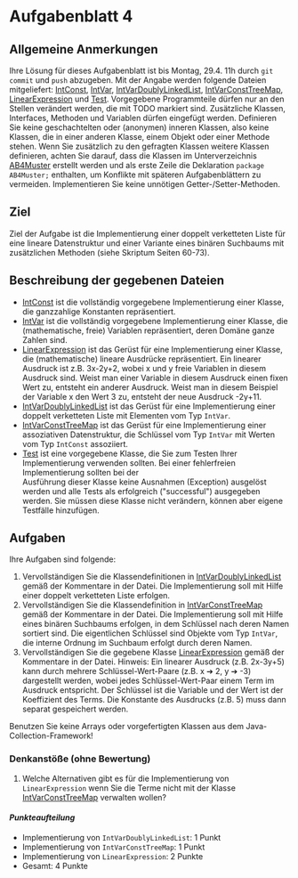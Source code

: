 # Aufgabenblatt 4

## Allgemeine Anmerkungen

Ihre Lösung für dieses Aufgabenblatt ist bis Montag, 29.4. 11h durch `git commit` und `push`
abzugeben. Mit der Angabe werden folgende Dateien mitgeliefert:
[IntConst](../src/AB4/IntConst.java), [IntVar](../src/AB4/IntVar.java),
[IntVarDoublyLinkedList](../src/AB4/IntVarDoublyLinkedList.java),
[IntVarConstTreeMap](../src/AB4/IntVarConstTreeMap.java), 
[LinearExpression](../src/AB4/LinearExpression.java)
und [Test](../src/AB4/Test.java).
Vorgegebene Programmteile dürfen nur an den Stellen verändert werden, die mit TODO markiert sind.
Zusätzliche Klassen, Interfaces, Methoden und Variablen dürfen eingefügt werden. Definieren Sie 
keine geschachtelten oder (anonymen) inneren Klassen, also keine Klassen, die in einer anderen
Klasse, einem Objekt oder einer Methode stehen. Wenn Sie zusätzlich zu den gefragten
Klassen weitere Klassen definieren, achten Sie darauf, dass die Klassen im
Unterverzeichnis [AB4Muster](../src/AB4) erstellt werden und als erste Zeile die Deklaration
`package AB4Muster;` enthalten, um Konflikte mit späteren Aufgabenblättern zu vermeiden.
Implementieren Sie keine unnötigen Getter-/Setter-Methoden.

## Ziel

Ziel der Aufgabe ist die Implementierung einer doppelt verketteten Liste für eine lineare
Datenstruktur und einer Variante eines binären Suchbaums mit zusätzlichen Methoden (siehe
Skriptum Seiten 60-73).

## Beschreibung der gegebenen Dateien

- [IntConst](../src/AB4/IntConst.java) ist die vollständig vorgegebene Implementierung einer
  Klasse, die ganzzahlige Konstanten repräsentiert.
- [IntVar](../src/AB4/IntVar.java) ist die vollständig vorgegebene Implementierung einer
  Klasse, die (mathematische, freie) Variablen repräsentiert, deren Domäne ganze Zahlen sind.
- [LinearExpression](../src/AB4/LinearExpression.java) ist das Gerüst für eine
  Implementierung einer Klasse, die (mathematische) lineare Ausdrücke repräsentiert. Ein 
  linearer Ausdruck ist z.B. 3x-2y+2, wobei x und y freie Variablen in diesem Ausdruck sind.
  Weist man einer Variable in diesem Ausdruck einen fixen Wert zu, entsteht ein anderer Ausdruck.
  Weist man in diesem Beispiel der Variable x den Wert 3 zu, entsteht der neue Ausdruck -2y+11.
- [IntVarDoublyLinkedList](../src/AB4/IntVarDoublyLinkedList.java) ist das Gerüst für eine
  Implementierung einer doppelt verketteten Liste mit Elementen vom Typ `IntVar`.
- [IntVarConstTreeMap](../src/AB4/IntVarConstTreeMap.java) ist das Gerüst für eine
  Implementierung einer assoziativen Datenstruktur, die Schlüssel vom Typ `IntVar` mit Werten vom 
  Typ `IntConst` assoziiert.
- [Test](../src/AB4/Test.java) ist eine vorgegebene Klasse, die Sie zum Testen Ihrer
  Implementierung verwenden sollten. Bei einer fehlerfreien Implementierung sollten bei der  
  Ausführung dieser Klasse keine Ausnahmen (Exception) ausgelöst werden und alle Tests als
  erfolgreich ("successful") ausgegeben werden. Sie müssen diese Klasse nicht verändern, können
  aber eigene Testfälle hinzufügen.

## Aufgaben

Ihre Aufgaben sind folgende:

1. Vervollständigen Sie die Klassendefinitionen
   in [IntVarDoublyLinkedList](../src/AB4/IntVarDoublyLinkedList.java)
   gemäß der Kommentare in der Datei. Die Implementierung soll mit Hilfe einer doppelt
   verketteten Liste erfolgen. 
2. Vervollständigen Sie die Klassendefinition in 
   [IntVarConstTreeMap](../src/AB4/IntVarConstTreeMap.java) gemäß der Kommentare in der Datei.
   Die Implementierung soll mit Hilfe eines binären Suchbaums erfolgen, in dem Schlüssel nach deren
   Namen sortiert sind. Die eigentlichen Schlüssel sind Objekte vom Typ `IntVar`,
   die interne Ordnung im Suchbaum erfolgt durch deren Namen. 
3. Vervollständigen Sie die gegebene Klasse [LinearExpression](../src/AB4/LinearExpression.java) 
   gemäß der Kommentare in der Datei. Hinweis: Ein linearer Ausdruck (z.B. 2x-3y+5) kann durch 
   mehrere Schlüssel-Wert-Paare (z.B. x ➔ 2, y ➔ -3) dargestellt werden, wobei jedes 
   Schlüssel-Wert-Paar einem Term im Ausdruck entspricht. Der Schlüssel ist die Variable und der 
   Wert ist der Koeffizient des Terms. Die Konstante des Ausdrucks (z.B. 5) muss dann separat 
   gespeichert werden. 

Benutzen Sie keine Arrays oder vorgefertigten Klassen aus dem Java-Collection-Framework!

### Denkanstöße (ohne Bewertung)

1. Welche Alternativen gibt es für die Implementierung von `LinearExpression` wenn Sie die Terme 
   nicht mit der Klasse [IntVarConstTreeMap](../src/AB4/IntVarConstTreeMap.java) verwalten wollen?

#### _Punkteaufteilung_

- Implementierung von `IntVarDoublyLinkedList`: 1 Punkt
- Implementierung von `IntVarConstTreeMap`: 1 Punkt
- Implementierung von `LinearExpression`: 2 Punkte
- Gesamt: 4 Punkte

